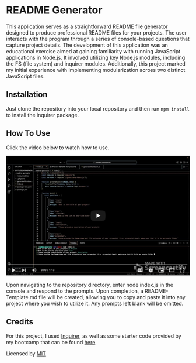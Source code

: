 # README Generator

This application serves as a straightforward README file generator designed to produce professional README files for your projects. The user interacts with the program through a series of console-based questions that capture project details. The development of this application was an educational exercise aimed at gaining familiarity with running JavaScript applications in Node.js. It involved utilizing key Node.js modules, including the FS (file system) and inquirer modules. Additionally, this project marked my initial experience with implementing modularization across two distinct JavaScript files.

## Installation

Just clone the repository into your local repository and then run `npm install` to install the inquirer package.

## How To Use

Click the video below to watch how to use.

[![Youtube Video](./screenshot.png)](https://www.youtube.com/watch?v=eAHR4i8yNXc)

Upon navigating to the repository directory, enter node index.js in the console and respond to the prompts. Upon completion, a README-Template.md file will be created, allowing you to copy and paste it into any project where you wish to utilize it. Any prompts left blank will be omitted.

## Credits

For this project, I used [Inquirer](https://www.npmjs.com/package/inquirer), as well as some starter code provided by my bootcamp that can be found [here](https://github.com/coding-boot-camp/potential-enigma)


Licensed by [MIT](https://opensource.org/licenses/MIT)